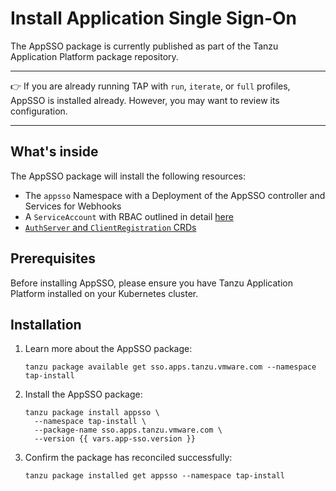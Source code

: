 # Install Application Single Sign-On

The AppSSO package is currently published as part of the Tanzu Application Platform package repository.

---

👉 If you are already running TAP with `run`, `iterate`, or `full` profiles, AppSSO is installed already. However, you
may want to review its configuration.

---

## What's inside

The AppSSO package will install the following resources:

* The `appsso` Namespace with a Deployment of the AppSSO controller and Services for Webhooks
* A `ServiceAccount` with RBAC outlined in detail [here](./rbac.md)
* [`AuthServer` and `ClientRegistration` CRDs](../crds/index.md)

## Prerequisites

Before installing AppSSO, please ensure you have Tanzu Application Platform installed on your Kubernetes cluster.

## Installation

1. Learn more about the AppSSO package:

   ```shell
   tanzu package available get sso.apps.tanzu.vmware.com --namespace tap-install
   ```

1. Install the AppSSO package:

   ```shell
   tanzu package install appsso \
     --namespace tap-install \
     --package-name sso.apps.tanzu.vmware.com \
     --version {{ vars.app-sso.version }}
   ```

1. Confirm the package has reconciled successfully:

   ```shell
   tanzu package installed get appsso --namespace tap-install
   ```

